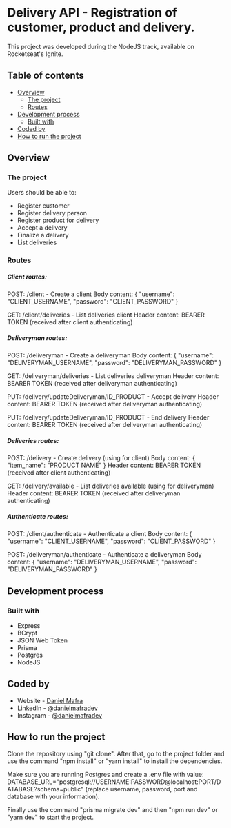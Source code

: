 # Delivery API - Registration of customer, product and delivery.

This project was developed during the NodeJS track, available on Rocketseat's Ignite.

## Table of contents

- [Overview](#overview)
  - [The project](#the-project)
  - [Routes](#routes)
- [Development process](#development-process)
  - [Built with](#built-with)
- [Coded by](#coded-by)
- [How to run the project](#how-to-run-the-project)

## Overview

### The project

Users should be able to:

- Register customer
- Register delivery person
- Register product for delivery
- Accept a delivery
- Finalize a delivery
- List deliveries

### Routes

##### Client routes:

POST: /client - Create a client
Body content: { "username": "CLIENT_USERNAME", "password": "CLIENT_PASSWORD" }

GET: /client/deliveries - List deliveries client
Header content: BEARER TOKEN (received after client authenticating)

##### Deliveryman routes:

POST: /deliveryman - Create a deliveryman
Body content: { "username": "DELIVERYMAN_USERNAME", "password": "DELIVERYMAN_PASSWORD" }

GET: /deliveryman/deliveries - List deliveries deliveryman
Header content: BEARER TOKEN (received after deliveryman authenticating)

PUT: /delivery/updateDeliveryman/ID_PRODUCT - Accept delivery
Header content: BEARER TOKEN (received after deliveryman authenticating)

PUT: /delivery/updateDeliveryman/ID_PRODUCT - End delivery
Header content: BEARER TOKEN (received after deliveryman authenticating)

##### Deliveries routes:

POST: /delivery - Create delivery (using for client)
Body content: { "item_name": "PRODUCT NAME" }
Header content: BEARER TOKEN (received after client authenticating)

GET: /delivery/available - List deliveries available (using for deliveryman)
Header content: BEARER TOKEN (received after deliveryman authenticating)

##### Authenticate routes:

POST: /client/authenticate - Authenticate a client
Body content: { "username": "CLIENT_USERNAME", "password": "CLIENT_PASSWORD" }

POST: /deliveryman/authenticate - Authenticate a deliveryman
Body content: { "username": "DELIVERYMAN_USERNAME", "password": "DELIVERYMAN_PASSWORD" }

## Development process

### Built with

- Express
- BCrypt
- JSON Web Token
- Prisma
- Postgres
- NodeJS

## Coded by

- Website - [Daniel Mafra](https://danielmafra.github.io)
- LinkedIn - [@danielmafradev](https://linkedin.com/in/danielmafradev)
- Instagram - [@danielmafradev](https://instagram.com/danielmafradev)

## How to run the project

Clone the repository using "git clone". After that, go to the project folder and use the command "npm install" or "yarn install" to install the dependencies.

Make sure you are running Postgres and create a .env file with value: DATABASE_URL="postgresql://USERNAME:PASSWORD@localhost:PORT/DATABASE?schema=public" (replace username, password, port and database with your information).

Finally use the command "prisma migrate dev" and then "npm run dev" or "yarn dev" to start the project.

